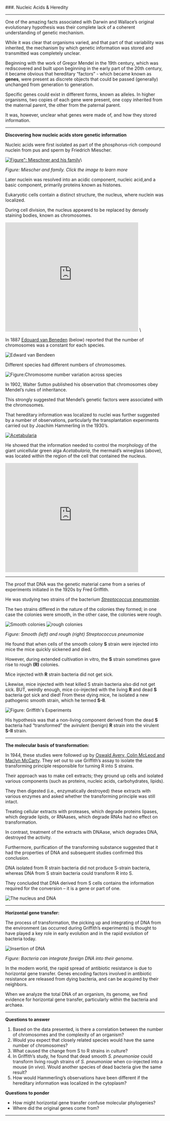 ###. Nucleic Acids & Heredity

****

One of the amazing facts associated with Darwin and Wallace’s original
evolutionary hypothesis was their complete lack of a coherent
understanding of genetic mechanism.

While it was clear that organisms varied, and that part of that
variability was inherited, the mechanism by which genetic information
was stored and transmitted was completely unclear.

Beginning with the work of Gregor Mendel in the 19th century, which was
rediscovered and built upon beginning in the early part of the 20th
century, it became obvious that hereditary “factors” - which became
known as **genes**, were present as discrete objects that could be
passed (generally) unchanged from generation to generation.

Specific genes could exist in different forms, known as alleles. In
higher organisms, two copies of each gene were present, one copy
inherited from the maternal parent, the other from the paternal parent.

It was, however, unclear what genes were made of, and how they stored
information.

* * * * *

**Discovering how nucleic acids store genetic information**

Nucleic acids were first isolated as part of the phosphorus-rich
compound nuclein from pus and sperm by Friedrich Miescher.

[![*Figure": Mieschner and his family*](./img/Miescher.jpg)](http://www.dnaftb.org/15/bio.html)\
 
*Figure: Miescher and family. Click the image to learn more*

Later nuclein was resolved into an acidic component, nucleic acid,and a
basic component, primarily proteins known as histones.

Eukaryotic cells contain a distinct structure, the nucleus, where
nuclein was localized.

During cell division, the nucleus appeared to be replaced by densely
staining bodies, known as chromosomes.

<embed width="420" height="345" src="http://www.youtube.com/v/c6TlHINXSj8" type="application/x-shockwave-flash"> </embed>
\

In 1887 [Edouard van
Beneden](http://www.ijdb.ehu.es/web/paper.php?doi=1627480) (below) reported that
the number of chromosomes was a constant for each species.

![Edward van Bendeen](./img/vanbeneden.jpg)

Different species had different numbers of chromosomes.

![*Figure:Chromosome number variation across species*](./img/Ch1Ct1.gif)

In 1902, Walter Sutton published his observation that chromosomes obey
Mendel’s rules of inheritance.

This strongly suggested that Mendel’s genetic factors were associated
with the chromosomes.

That hereditary information was localized to nuclei was further
suggested by a number of observations, particularly the transplantation
experiments carried out by Joachim Hammerling in the 1930’s.

[![Acetabularia](./img/acetabularia2.jpg)](http://arjournals.annualreviews.org/doi/full/10.1146/annurev.arplant.49.1.173?maxtoshow=&issue=1&RESULTFORMAT=&volume=49&HITS=&FIRSTINDEX=&searchid=QID_NOT_SET&fulltext=acetabularia&hits=&journalcode=arplant&cookieSet=1)

He showed that the information needed to control the morphology of the
giant unicellular green alga *Acetabularia*, the mermaid’s wineglass (above), was
located within the region of the cell that contained the nucleus.

<embed width="420" height="345" src="http://www.youtube.com/v/tl5KkUnH6y0" type="application/x-shockwave-flash"> </embed>

* * * * *


The proof that DNA was the genetic material came from a series of
experiments initiated in the 1920s by Fred Griffith.

He was studying two strains of the bacterium *[Streptococcus
pneumoniae](http://www.cdc.gov/ncidod/dbmd/diseaseinfo/streppneum_t.htm).*

The two strains differed in the nature of the colonies they formed; in
one case the colonies were smooth, in the other case, the colonies were
rough.

![Smooth colonies](./img/ColoniesSmooth.jpg) ![rough colonies](./img/ColoniesRough.jpg)

*Figure: Smooth (left) and rough (right) Streptococcus pneumoniae*

He found that when cells of the smooth colony **S** strain were injected
into mice the mice quickly sickened and died.

However, during extended cultivation in vitro, the **S** strain
sometimes gave rise to rough **(R)** colonies.

Mice injected with **R** strain bacteria did not get sick.

Likewise, mice injected with heat killed S strain bacteria also did not
get sick. BUT, weirdly enough, mice co-injected with the living **R**
and dead **S** bacteria got sick and died! From these dying mice, he
isolated a new pathogenic smooth strain, which he termed **S-II**.

![*Figure: Griffith's Experiments*](./img/Griffith.jpg)

His hypothesis was that a non-living component derived from the dead
**S** bacteria had “transformed” the avirulent (benign) **R** strain into
the virulent **S-II** strain.

*****

**The molecular basis of transformation:**

In 1944, these studies were followed up by [Oswald Avery, Colin McLeod
and Maclyn McCarty](http://profiles.nlm.nih.gov/CC/A/A/N/V/). They set
out to use Griffith’s assay to isolate the transforming principle
responsible for turning R into S strains.

Their approach was to make cell extracts; they ground up cells and
isolated various components (such as proteins, nucleic acids,
carbohydrates, lipids).

They then digested (i.e., enzymatically destroyed) these extracts with various enzymes and asked whether
the transforming principle was still intact.

Treating cellular extracts with proteases, which degrade proteins
lipases, which degrade lipids, or RNAases, which degrade RNAs had no
effect on transformation.

In contrast, treatment of the extracts with DNAase, which degrades DNA,
destroyed the activity.

Furthermore, purification of the transforming substance suggested that
it had the properties of DNA and subsequent studies confirmed this
conclusion.

DNA isolated from R strain bacteria did not produce S-strain bacteria,
whereas DNA from S strain bacteria could transform R into S.

They concluded that DNA derived from S cells contains the information
required for the conversion – it is a gene or part of one.

![The nucleus and DNA](./img/nucleusDNA.jpg)

*****

**Horizontal gene transfer:**

The process of transformation, the picking up and integrating of DNA
from the environment (as occurred during Griffith’s experiments) is
thought to have played a key role in early evolution and in the rapid
evolution of bacteria today.

![Insertion of DNA](./img/insertion.gif)

*Figure: Bacteria can integrate foreign DNA into their genome.*

In the modern world, the rapid spread of antibiotic resistance is due to
horizontal gene transfer. Genes encoding factors involved in antibiotic
resistance are released from dying bacteria, and can be acquired by
their neighbors.

When we analyze the total DNA of an organism, its genome, we find
evidence for horizontal gene transfer, particularly within the bacteria
and archaea.

* * * * *

**Questions to answer**

1.  Based on the data presented, is there a correlation between the
    number of chromosomes and the complexity of an organism?
2.  Would you expect that closely related species would have the same
    number of chromosomes?
3.  What caused the change from S to R strains in culture?
4.  In Griffith’s study, he found that dead smooth *S. pneumoniae* could
    transform living rough strains of *S. pneumoniae* when co-injected
    into a mouse (*in vivo*). Would another species of dead bacteria
    give the same result?
5.  How would Hammerling’s observations have been different if the
    hereditary information was localized in the cytoplasm?

**Questions to ponder**

-   How might horizontal gene transfer confuse molecular phylogenies?
-   Where did the original genes come from?

*****